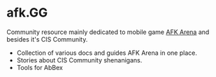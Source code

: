 # afk.GG

Community resource mainly dedicated to mobile game [AFK Arena](https://afkarena.lilith.com/) and besides it's CIS Community.

- Collection of various docs and guides AFK Arena in one place.
- Stories about CIS Community shenanigans.
- Tools for AbBex
